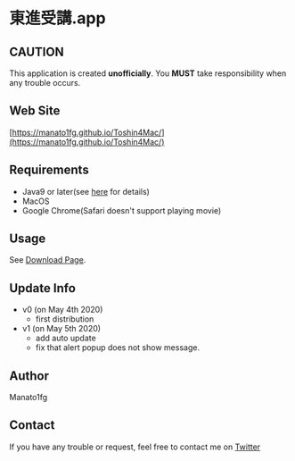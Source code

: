 # 東進受講.app

## CAUTION
This application is created <b>unofficially</b>. You <b>MUST</b> take responsibility when any trouble occurs.
## Web Site
[https://manato1fg.github.io/Toshin4Mac/](https://manato1fg.github.io/Toshin4Mac/)

## Requirements
+ Java9 or later(see [here](https://www.java.com/en/download/help/mac_java_update.xml) for details)
+ MacOS
+ Google Chrome(Safari doesn't support playing movie)

## Usage
See [Download Page](https://toshin4mac.netlify.app/install/index.html).

## Update Info
+ v0 (on May 4th 2020)
  - first distribution
+ v1 (on May 5th 2020)
  - add auto update
  - fix that alert popup does not show message.

## Author
Manato1fg

## Contact
If you have any trouble or request, feel free to contact me on [Twitter](https://twitter.com/manatoy_jpn) 
